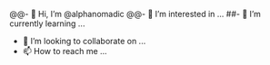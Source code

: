 @@- 👋 Hi, I’m @alphanomadic
@@- 👀 I’m interested in ...
##- 🌱 I’m currently learning ...
- 💞️ I’m looking to collaborate on ...
- 📫 How to reach me ...

<!---
alphanomadic/alphanomadic is a ✨ special ✨ repository because its `README.md` (this file) appears on your GitHub profile.
You can click the Preview link to take a look at your changes.
--->
